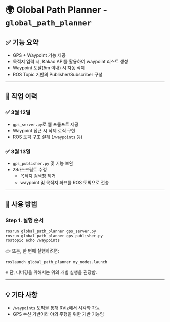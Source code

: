 # 🌍 Global Path Planner - `global_path_planner`

## ✅ 기능 요약
- GPS + Waypoint 기능 제공
- 목적지 입력 시, Kakao API를 활용하여 waypoint 리스트 생성
- Waypoint 도달(5m 이내) 시 자동 삭제
- ROS Topic 기반의 Publisher/Subscriber 구성

---

## 📅 작업 이력

### ✅ 3월 12일
- `gps_server.py`로 웹 프롬프트 제공
- Waypoint 접근 시 삭제 로직 구현
- ROS 토픽 구조 설계 (`/waypoints` 등)

### ✅ 3월 13일
- `gps_publisher.py` 및 기능 보완
- 자바스크립트 수정
  - 목적지 검색창 제거
  - waypoint 및 목적지 좌표를 ROS 토픽으로 전송

---

## 🚀 사용 방법

### Step 1. 실행 순서
```bash
rosrun global_path_planner gps_server.py
rosrun global_path_planner gps_publisher.py
rostopic echo /waypoints
```

👉 또는, 한 번에 실행하려면:
```bash
roslaunch global_path_planner my_nodes.launch
```
※ 단, 디버깅을 위해서는 위의 개별 실행을 권장함.

---

## 💡 기타 사항
- `/waypoints` 토픽을 통해 RViz에서 시각화 가능
- GPS 수신 기반이라 야외 주행을 위한 기반 기능임
